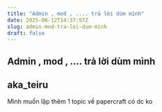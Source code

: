 ```yaml
---
title: "Admin , mod , .... trả lời dùm mình"
date: 2025-06-12T14:37:57Z
slug: admin-mod-tra-loi-dum-minh
draft: false
---
```


## Admin , mod , .... trả lời dùm mình

## aka_teiru

Mình muốn lập thêm 1 topic về papercraft có dc ko